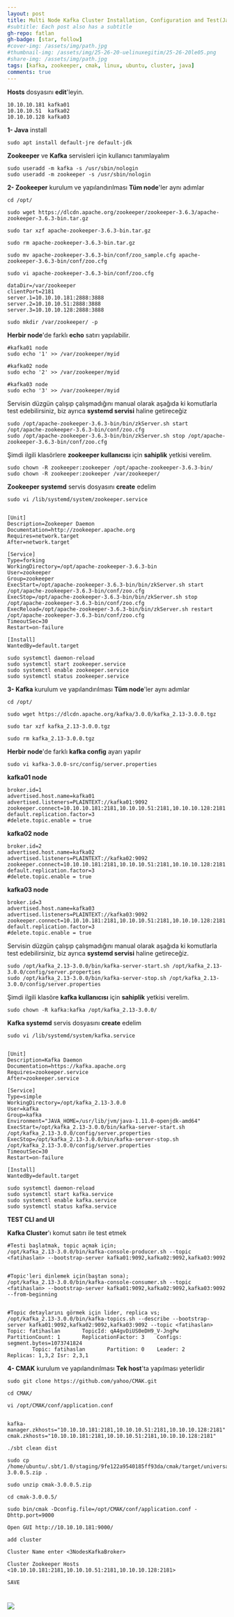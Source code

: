 ```yaml
---
layout: post
title: Multi Node Kafka Cluster Installation, Configuration and Test(Java, zookeeper, kafka, cmak) on Ubuntu20
#subtitle: Each post also has a subtitle
gh-repo: fatlan
gh-badge: [star, follow]
#cover-img: /assets/img/path.jpg
#thumbnail-img: /assets/img/25-26-20-uelinuxegitim/25-26-20le05.png
#share-img: /assets/img/path.jpg
tags: [kafka, zookeeper, cmak, linux, ubuntu, cluster, java]
comments: true
---
```


**Hosts** dosyasını **edit**'leyin.
~~~
10.10.10.181 kafka01
10.10.10.51  kafka02
10.10.10.128 kafka03
~~~

**1- Java** install
~~~
sudo apt install default-jre default-jdk
~~~

**Zookeeper** ve **Kafka** servisleri için kullanıcı tanımlayalım
~~~
sudo useradd -m kafka -s /usr/sbin/nologin
sudo useradd -m zookeeper -s /usr/sbin/nologin
~~~

**2- Zookeeper** kurulum ve yapılandırılması
**Tüm node**'ler aynı adımlar
~~~
cd /opt/

sudo wget https://dlcdn.apache.org/zookeeper/zookeeper-3.6.3/apache-zookeeper-3.6.3-bin.tar.gz

sudo tar xzf apache-zookeeper-3.6.3-bin.tar.gz

sudo rm apache-zookeeper-3.6.3-bin.tar.gz

sudo mv apache-zookeeper-3.6.3-bin/conf/zoo_sample.cfg apache-zookeeper-3.6.3-bin/conf/zoo.cfg
~~~
~~~
sudo vi apache-zookeeper-3.6.3-bin/conf/zoo.cfg

dataDir=/var/zookeeper
clientPort=2181
server.1=10.10.10.181:2888:3888
server.2=10.10.10.51:2888:3888
server.3=10.10.10.128:2888:3888
~~~
~~~
sudo mkdir /var/zookeeper/ -p
~~~

**Herbir node**'de farklı **echo** satırı yapılabilir.
~~~
#kafka01 node
sudo echo '1' >> /var/zookeeper/myid

#kafka02 node
sudo echo '2' >> /var/zookeeper/myid

#kafka03 node
sudo echo '3' >> /var/zookeeper/myid
~~~

Servisin düzgün çalışıp çalışmadığını manual olarak aşağıda ki komutlarla test edebilirsiniz, biz ayrıca **systemd servisi** haline getireceğiz
~~~
sudo /opt/apache-zookeeper-3.6.3-bin/bin/zkServer.sh start /opt/apache-zookeeper-3.6.3-bin/conf/zoo.cfg
sudo /opt/apache-zookeeper-3.6.3-bin/bin/zkServer.sh stop /opt/apache-zookeeper-3.6.3-bin/conf/zoo.cfg
~~~

Şimdi ilgili klasörlere **zookeeper kullanıcısı** için **sahiplik** yetkisi verelim.
~~~
sudo chown -R zookeeper:zookeeper /opt/apache-zookeeper-3.6.3-bin/
sudo chown -R zookeeper:zookeeper /var/zookeeper/
~~~

**Zookeeper systemd** servis dosyasını **create** edelim
~~~
sudo vi /lib/systemd/system/zookeeper.service


[Unit]
Description=Zookeeper Daemon
Documentation=http://zookeeper.apache.org
Requires=network.target
After=network.target

[Service]
Type=forking
WorkingDirectory=/opt/apache-zookeeper-3.6.3-bin
User=zookeeper
Group=zookeeper
ExecStart=/opt/apache-zookeeper-3.6.3-bin/bin/zkServer.sh start /opt/apache-zookeeper-3.6.3-bin/conf/zoo.cfg
ExecStop=/opt/apache-zookeeper-3.6.3-bin/bin/zkServer.sh stop /opt/apache-zookeeper-3.6.3-bin/conf/zoo.cfg
ExecReload=/opt/apache-zookeeper-3.6.3-bin/bin/zkServer.sh restart /opt/apache-zookeeper-3.6.3-bin/conf/zoo.cfg
TimeoutSec=30
Restart=on-failure

[Install]
WantedBy=default.target
~~~
~~~
sudo systemctl daemon-reload
sudo systemctl start zookeeper.service
sudo systemctl enable zookeeper.service
sudo systemctl status zookeeper.service
~~~

**3- Kafka** kurulum ve yapılandırılması
**Tüm node**'ler aynı adımlar
~~~
cd /opt/

sudo wget https://dlcdn.apache.org/kafka/3.0.0/kafka_2.13-3.0.0.tgz

sudo tar xzf kafka_2.13-3.0.0.tgz

sudo rm kafka_2.13-3.0.0.tgz
~~~

**Herbir node**'de farklı **kafka config** ayarı yapılır
~~~
sudo vi kafka-3.0.0-src/config/server.properties
~~~

**kafka01 node**
~~~
broker.id=1
advertised.host.name=kafka01
advertised.listeners=PLAINTEXT://kafka01:9092
zookeeper.connect=10.10.10.181:2181,10.10.10.51:2181,10.10.10.128:2181
default.replication.factor=3
#delete.topic.enable = true
~~~

**kafka02 node**
~~~
broker.id=2
advertised.host.name=kafka02
advertised.listeners=PLAINTEXT://kafka02:9092
zookeeper.connect=10.10.10.181:2181,10.10.10.51:2181,10.10.10.128:2181
default.replication.factor=3
#delete.topic.enable = true
~~~

**kafka03 node**
~~~
broker.id=3
advertised.host.name=kafka03
advertised.listeners=PLAINTEXT://kafka03:9092
zookeeper.connect=10.10.10.181:2181,10.10.10.51:2181,10.10.10.128:2181
default.replication.factor=3
#delete.topic.enable = true
~~~

Servisin düzgün çalışıp çalışmadığını manual olarak aşağıda ki komutlarla test edebilirsiniz, biz ayrıca **systemd servisi** haline getireceğiz.
~~~
sudo /opt/kafka_2.13-3.0.0/bin/kafka-server-start.sh /opt/kafka_2.13-3.0.0/config/server.properties
sudo /opt/kafka_2.13-3.0.0/bin/kafka-server-stop.sh /opt/kafka_2.13-3.0.0/config/server.properties
~~~

Şimdi ilgili klasöre **kafka kullanıcısı** için **sahiplik** yetkisi verelim.
~~~
sudo chown -R kafka:kafka /opt/kafka_2.13-3.0.0/
~~~

**Kafka systemd** servis dosyasını **create** edelim
~~~
sudo vi /lib/systemd/system/kafka.service


[Unit]
Description=Kafka Daemon
Documentation=https://kafka.apache.org
Requires=zookeeper.service
After=zookeeper.service

[Service]
Type=simple
WorkingDirectory=/opt/kafka_2.13-3.0.0
User=kafka
Group=kafka
Environment="JAVA_HOME=/usr/lib/jvm/java-1.11.0-openjdk-amd64"
ExecStart=/opt/kafka_2.13-3.0.0/bin/kafka-server-start.sh /opt/kafka_2.13-3.0.0/config/server.properties
ExecStop=/opt/kafka_2.13-3.0.0/bin/kafka-server-stop.sh /opt/kafka_2.13-3.0.0/config/server.properties
TimeoutSec=30
Restart=on-failure

[Install]
WantedBy=default.target
~~~
~~~
sudo systemctl daemon-reload
sudo systemctl start kafka.service
sudo systemctl enable kafka.service
sudo systemctl status kafka.service
~~~

**TEST CLI and UI**

**Kafka Cluster**'ı komut satırı ile test etmek
~~~
#Testi başlatmak, topic açmak için;
/opt/kafka_2.13-3.0.0/bin/kafka-console-producer.sh --topic <fatihaslan> --bootstrap-server kafka01:9092,kafka02:9092,kafka03:9092


#Topic'leri dinlemek için(baştan sona);
/opt/kafka_2.13-3.0.0/bin/kafka-console-consumer.sh --topic <fatihaslan> --bootstrap-server kafka01:9092,kafka02:9092,kafka03:9092 --from-beginning


#Topic detaylarını görmek için lider, replica vs;
/opt/kafka_2.13-3.0.0/bin/kafka-topics.sh --describe --bootstrap-server kafka01:9092,kafka02:9092,kafka03:9092 --topic <fatihaslan>
Topic: fatihaslan       TopicId: qA4gvDiUS0eDH9_V-JngPw PartitionCount: 1       ReplicationFactor: 3    Configs: segment.bytes=1073741824
        Topic: fatihaslan       Partition: 0    Leader: 2       Replicas: 1,3,2 Isr: 2,3,1
~~~

**4- CMAK** kurulum ve yapılandırılması
**Tek host**'ta yapılması yeterlidir
~~~
sudo git clone https://github.com/yahoo/CMAK.git

cd CMAK/
~~~
~~~
vi /opt/CMAK/conf/application.conf


kafka-manager.zkhosts="10.10.10.181:2181,10.10.10.51:2181,10.10.10.128:2181"
cmak.zkhosts="10.10.10.181:2181,10.10.10.51:2181,10.10.10.128:2181"
~~~
~~~
./sbt clean dist

sudo cp /home/ubuntu/.sbt/1.0/staging/9fe122a9540185ff93da/cmak/target/universal/cmak-3.0.0.5.zip .

sudo unzip cmak-3.0.0.5.zip

cd cmak-3.0.0.5/

sudo bin/cmak -Dconfig.file=/opt/CMAK/conf/application.conf -Dhttp.port=9000
~~~
~~~
Open GUI http://10.10.10.181:9000/

add cluster

Cluster Name enter <3NodesKafkaBroker>

Cluster Zookeeper Hosts <10.10.10.181:2181,10.10.10.51:2181,10.10.10.128:2181>

SAVE
~~~

# ![](/assets/img/kfkacmak/cmak.png)
